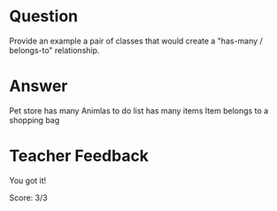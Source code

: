# Question

Provide an example a pair of classes that would create a "has-many / belongs-to" relationship.

# Answer
 
 Pet store has many Animlas 
 to do list has many items 
 Item belongs to a shopping bag 

# Teacher Feedback

You got it!

Score: 3/3